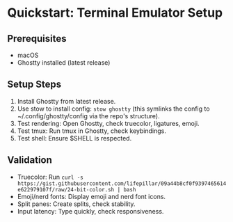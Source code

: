 # Quickstart: Terminal Emulator Setup

## Prerequisites

- macOS
- Ghostty installed (latest release)

## Setup Steps

1. Install Ghostty from latest release.
2. Use stow to install config: `stow ghostty` (this symlinks the config to ~/.config/ghostty/config via the repo's structure).
3. Test rendering: Open Ghostty, check truecolor, ligatures, emoji.
4. Test tmux: Run tmux in Ghostty, check keybindings.
5. Test shell: Ensure $SHELL is respected.

## Validation

- Truecolor: Run `curl -s https://gist.githubusercontent.com/lifepillar/09a44b8cf0f9397465614e622979107f/raw/24-bit-color.sh | bash`
- Emoji/nerd fonts: Display emoji and nerd font icons.
- Split panes: Create splits, check stability.
- Input latency: Type quickly, check responsiveness.